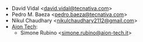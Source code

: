- David Vidal \<<david.vidal@tecnativa.com>\>
- Pedro M. Baeza \<<pedro.baeza@tecnativa.com>\>
- Nikul Chaudhary \<<nikulchaudhary2112@gmail.com>\>
- [Aion Tech](https://aiontech.company/):
  - Simone Rubino \<<simone.rubino@aion-tech.it>\>
